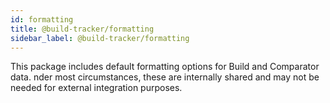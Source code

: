 ```yaml
---
id: formatting
title: @build-tracker/formatting
sidebar_label: @build-tracker/formatting
---
```


This package includes default formatting options for Build and Comparator data. nder most circumstances, these are internally shared and may not be needed for external integration purposes.
